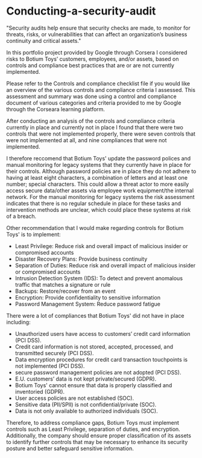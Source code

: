 # Conducting-a-security-audit

"Security audits help ensure that security checks are made, to monitor for threats, risks, or vulnerabilities that can affect an organization’s business continuity and critical assets." 

In this portfolio project provided by Google through Corsera I considered risks to Botium Toys’ customers, employees, and/or assets, based on controls and compliance best practices that are or are not currently implemented.

Please refer to the Controls and compliance checklist file if you would like an overview of the various controls and compliance criteria I assessed. This assessment and summary was done using a control and compliance document of various categories and criteria provided to me by Google through the Corseara learning platform.

After conducting an analysis of the controls and compliance criteria currently in place and currently not in place I found that there were two controls that were not implemented properly, there were seven controls that were not implemented at all, and nine compliances that were not implemented.

I therefore reccomend that Botium Toys' update the password polices and manual monitoring for legacy systems that they currently have in place for their controls. Although password policies are in place they do not adhere to having at least eight
characters, a combination of letters and at least one number; special characters. This could allow a threat
actor to more easily access secure data/other assets via employee work equipment/the internal network. For the manual monitoring for legacy systems the risk assessment indicates that there is no regular schedule in place for these tasks and intervention methods are unclear, which could place these systems at risk of a breach.

Other recommendation that I would make regarding controls for Botium Toys' is to implement: 
- Least Privilege: Reduce risk and overall impact of malicious insider or compromised accounts
- Disaster Recovery Plans: Provide business continuity
- Separation of Duties: Reduce risk and overall impact of malicious insider or compromised accounts
- Intrusion Detection System (IDS): To detect and prevent anomalous traffic that matches a signature or rule
- Backups: Restore/recover from an event
- Encryption: Provide confidentiality to sensitive information
- Password Management System: Reduce password fatigue

There were a lot of compliances that Botium Toys' did not have in place including:
- Unauthorized users have access to customers’ credit card information (PCI DSS).
- Credit card information is not stored, accepted, processed, and transmitted securely (PCI DSS).
- Data encryption procedures for credit card transaction touchpoints is not implemented (PCI DSS).
- secure password management policies are not adopted (PCI DSS).
- E.U. customers’ data is not kept private/secured (GDPR).
- Botium Toys' cannot ensure that data is properly classified and inventoried (GDPR).
- User access policies are not established (SOC).
- Sensitive data (PII/SPII) is not confidential/private (SOC).
- Data is not only available to authorized individuals (SOC).

Therefore, to address compliance gaps, Botium Toys must implement controls such as Least Privilege, separation of duties, and encryption. Additionally, the company should ensure proper classification of its assets to identify further controls that may be necessary to enhance its security posture and better safeguard sensitive information.



